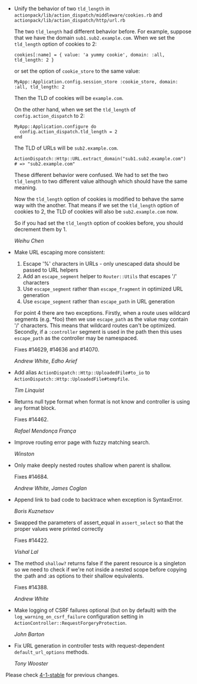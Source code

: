 *   Unify the behavior of two `tld_length` in
    `actionpack/lib/action_dispatch/middleware/cookies.rb`
    and `actionpack/lib/action_dispatch/http/url.rb`

    The two `tld_length` had different behavior before.
    For example, suppose that we have the domain `sub1.sub2.example.com`.
    When we set the `tld_length` option of cookies to 2:

        cookies[:name] = { value: 'a yummy cookie', domain: :all, tld_length: 2 }

    or set the option of `cookie_store` to the same value:

        MyApp::Application.config.session_store :cookie_store, domain: :all, tld_length: 2

    Then the TLD of cookies will be `example.com`.

    On the other hand, when we set the `tld_length` of `config.action_dispatch` to 2:

        MyApp::Application.configure do
          config.action_dispatch.tld_length = 2
        end

    The TLD of URLs will be `sub2.example.com`.

        ActionDispatch::Http::URL.extract_domain("sub1.sub2.example.com")
        # => "sub2.example.com"

    These different behavior were confused. We had to set the two `tld_length` to
    two different value although which should have the same meaning.

    Now the `tld_length` option of cookies is modified to behave the same way with
    the another. That means if we set the `tld_length` option of cookies to 2, the
    TLD of cookies will also be `sub2.example.com` now.

    So if you had set the `tld_length` option of cookies before, you should
    decrement them by 1.

    *Weihu Chen*

*   Make URL escaping more consistent:

    1. Escape '%' characters in URLs - only unescaped data should be passed to URL helpers
    2. Add an `escape_segment` helper to `Router::Utils` that escapes '/' characters
    3. Use `escape_segment` rather than `escape_fragment` in optimized URL generation
    4. Use `escape_segment` rather than `escape_path` in URL generation

    For point 4 there are two exceptions. Firstly, when a route uses wildcard segments
    (e.g. *foo) then we use `escape_path` as the value may contain '/' characters. This
    means that wildcard routes can't be optimized. Secondly, if a `:controller` segment
    is used in the path then this uses `escape_path` as the controller may be namespaced.

    Fixes #14629, #14636 and #14070.

    *Andrew White*, *Edho Arief*

*   Add alias `ActionDispatch::Http::UploadedFile#to_io` to
    `ActionDispatch::Http::UploadedFile#tempfile`.

    *Tim Linquist*

*   Returns null type format when format is not know and controller is using `any`
    format block.

    Fixes #14462.

    *Rafael Mendonça França*

*   Improve routing error page with fuzzy matching search.

    *Winston*

*   Only make deeply nested routes shallow when parent is shallow.

    Fixes #14684.

    *Andrew White*, *James Coglan*

*   Append link to bad code to backtrace when exception is SyntaxError.

    *Boris Kuznetsov*

*   Swapped the parameters of assert_equal in `assert_select` so that the
    proper values were printed correctly

    Fixes #14422.

    *Vishal Lal*

*   The method `shallow?` returns false if the parent resource is a singleton so
    we need to check if we're not inside a nested scope before copying the :path
    and :as options to their shallow equivalents.

    Fixes #14388.

    *Andrew White*

*   Make logging of CSRF failures optional (but on by default) with the
    `log_warning_on_csrf_failure` configuration setting in
    `ActionController::RequestForgeryProtection`.

    *John Barton*

*   Fix URL generation in controller tests with request-dependent
    `default_url_options` methods.

    *Tony Wooster*

Please check [4-1-stable](https://github.com/rails/rails/blob/4-1-stable/actionpack/CHANGELOG.md) for previous changes.
